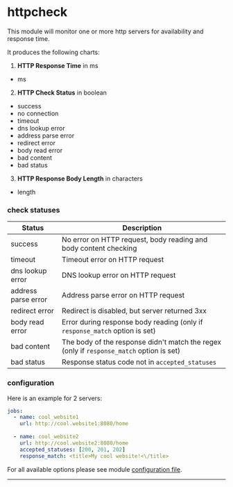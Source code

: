 # httpcheck

This module will monitor one or more http servers for availability and response time.

It produces the following charts:

1. **HTTP Response Time** in ms
 * ms

2. **HTTP Check Status** in boolean
 * success
 * no connection
 * timeout
 * dns lookup error
 * address parse error
 * redirect error
 * body read error
 * bad content
 * bad status

3. **HTTP Response Body Length** in characters
 * length

### check statuses

| Status        | Description|
| ------------- |-------------|
| success      |No error on HTTP request, body reading and body content checking |
| timeout      |Timeout error on HTTP request|
| dns lookup error |DNS lookup error on HTTP request|
| address parse error |Address parse error on HTTP request |
| redirect error |Redirect is disabled, but server returned 3xx|
| body read error | Error during response body reading (only if `response_match` option is set)|
| bad content |The body of the response didn't match the regex (only if `response_match` option is set)|
| bad status |Response status code not in `accepted_statuses`|


### configuration
 
Here is an example for 2 servers:

```yaml
jobs:
  - name: cool_website1
    url: http://cool.website1:8080/home
      
  - name: cool_website2
    url: http://cool.website2:8080/home
    accepted_statuses: [200, 201, 202]
    response_match: <title>My cool website!<\/title>
```

For all available options please see module [configuration file](https://github.com/netdata/go.d.plugin/blob/master/config/go.d/httpcheck.conf).

---
